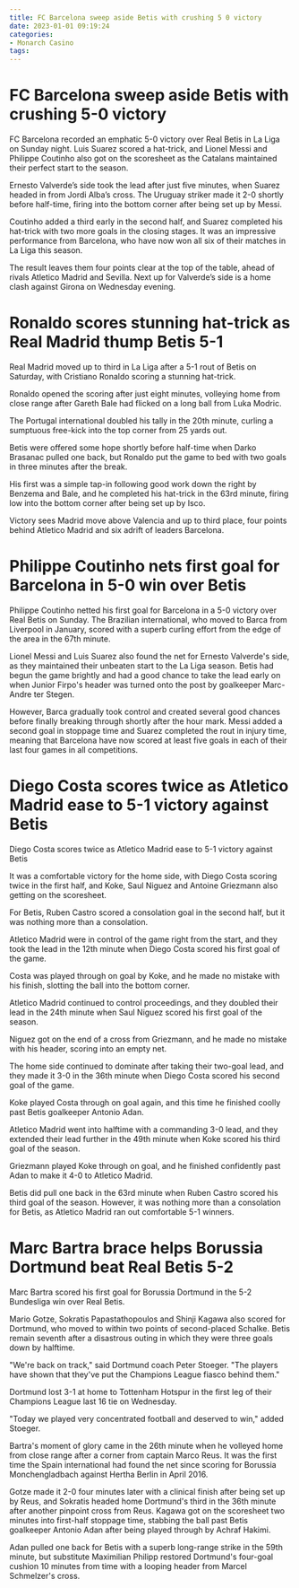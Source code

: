 ```yaml
---
title: FC Barcelona sweep aside Betis with crushing 5 0 victory 
date: 2023-01-01 09:19:24
categories:
- Monarch Casino
tags:
---
```



#  FC Barcelona sweep aside Betis with crushing 5-0 victory 

FC Barcelona recorded an emphatic 5-0 victory over Real Betis in La Liga on Sunday night. Luis Suarez scored a hat-trick, and Lionel Messi and Philippe Coutinho also got on the scoresheet as the Catalans maintained their perfect start to the season.

 Ernesto Valverde’s side took the lead after just five minutes, when Suarez headed in from Jordi Alba’s cross. The Uruguay striker made it 2-0 shortly before half-time, firing into the bottom corner after being set up by Messi.

Coutinho added a third early in the second half, and Suarez completed his hat-trick with two more goals in the closing stages. It was an impressive performance from Barcelona, who have now won all six of their matches in La Liga this season.

The result leaves them four points clear at the top of the table, ahead of rivals Atletico Madrid and Sevilla. Next up for Valverde’s side is a home clash against Girona on Wednesday evening.

#  Ronaldo scores stunning hat-trick as Real Madrid thump Betis 5-1 

Real Madrid moved up to third in La Liga after a 5-1 rout of Betis on Saturday, with Cristiano Ronaldo scoring a stunning hat-trick.

Ronaldo opened the scoring after just eight minutes, volleying home from close range after Gareth Bale had flicked on a long ball from Luka Modric.

The Portugal international doubled his tally in the 20th minute, curling a sumptuous free-kick into the top corner from 25 yards out.

Betis were offered some hope shortly before half-time when Darko Brasanac pulled one back, but Ronaldo put the game to bed with two goals in three minutes after the break.

 His first was a simple tap-in following good work down the right by Benzema and Bale, and he completed his hat-trick in the 63rd minute, firing low into the bottom corner after being set up by Isco.

Victory sees Madrid move above Valencia and up to third place, four points behind Atletico Madrid and six adrift of leaders Barcelona.

#  Philippe Coutinho nets first goal for Barcelona in 5-0 win over Betis 

 Philippe Coutinho netted his first goal for Barcelona in a 5-0 victory over Real Betis on Sunday. The Brazilian international, who moved to Barca from Liverpool in January, scored with a superb curling effort from the edge of the area in the 67th minute.

Lionel Messi and Luis Suarez also found the net for Ernesto Valverde's side, as they maintained their unbeaten start to the La Liga season. Betis had begun the game brightly and had a good chance to take the lead early on when Junior Firpo's header was turned onto the post by goalkeeper Marc-Andre ter Stegen.

However, Barca gradually took control and created several good chances before finally breaking through shortly after the hour mark. Messi added a second goal in stoppage time and Suarez completed the rout in injury time, meaning that Barcelona have now scored at least five goals in each of their last four games in all competitions.

#  Diego Costa scores twice as Atletico Madrid ease to 5-1 victory against Betis 

Diego Costa scores twice as Atletico Madrid ease to 5-1 victory against Betis

It was a comfortable victory for the home side, with Diego Costa scoring twice in the first half, and Koke, Saul Niguez and Antoine Griezmann also getting on the scoresheet.

For Betis, Ruben Castro scored a consolation goal in the second half, but it was nothing more than a consolation.

Atletico Madrid were in control of the game right from the start, and they took the lead in the 12th minute when Diego Costa scored his first goal of the game.

Costa was played through on goal by Koke, and he made no mistake with his finish, slotting the ball into the bottom corner.

Atletico Madrid continued to control proceedings, and they doubled their lead in the 24th minute when Saul Niguez scored his first goal of the season.

Niguez got on the end of a cross from Griezmann, and he made no mistake with his header, scoring into an empty net.

The home side continued to dominate after taking their two-goal lead, and they made it 3-0 in the 36th minute when Diego Costa scored his second goal of the game.

Koke played Costa through on goal again, and this time he finished coolly past Betis goalkeeper Antonio Adan.

Atletico Madrid went into halftime with a commanding 3-0 lead, and they extended their lead further in the 49th minute when Koke scored his third goal of the season.

Griezmann played Koke through on goal, and he finished confidently past Adan to make it 4-0 to Atletico Madrid.

Betis did pull one back in the 63rd minute when Ruben Castro scored his third goal of the season. However, it was nothing more than a consolation for Betis, as Atletico Madrid ran out comfortable 5-1 winners.

#  Marc Bartra brace helps Borussia Dortmund beat Real Betis 5-2

Marc Bartra scored his first goal for Borussia Dortmund in the 5-2 Bundesliga win over Real Betis.

Mario Gotze, Sokratis Papastathopoulos and Shinji Kagawa also scored for Dortmund, who moved to within two points of second-placed Schalke. Betis remain seventh after a disastrous outing in which they were three goals down by halftime.

"We're back on track," said Dortmund coach Peter Stoeger. "The players have shown that they've put the Champions League fiasco behind them."

Dortmund lost 3-1 at home to Tottenham Hotspur in the first leg of their Champions League last 16 tie on Wednesday.

"Today we played very concentrated football and deserved to win," added Stoeger.

Bartra's moment of glory came in the 26th minute when he volleyed home from close range after a corner from captain Marco Reus. It was the first time the Spain international had found the net since scoring for Borussia Monchengladbach against Hertha Berlin in April 2016.

Gotze made it 2-0 four minutes later with a clinical finish after being set up by Reus, and Sokratis headed home Dortmund's third in the 36th minute after another pinpoint cross from Reus. Kagawa got on the scoresheet two minutes into first-half stoppage time, stabbing the ball past Betis goalkeeper Antonio Adan after being played through by Achraf Hakimi.

Adan pulled one back for Betis with a superb long-range strike in the 59th minute, but substitute Maximilian Philipp restored Dortmund's four-goal cushion 10 minutes from time with a looping header from Marcel Schmelzer's cross.
